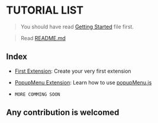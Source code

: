 # TUTORIAL LIST

> You should have read [Getting Started](GETTING-STARTED.md) file first.

> Read [README.md](README.md)

## Index
- [First Extension](FIRST-EXTENSION.md): Create your very first extension
- [PopupMenu Extension](POPUPMENU-EXTENSION.md): Learn how to use [popupMenu.js](REFERENCE.md#popupmenujs)

- `MORE COMMING SOON`

## **Any contribution is welcomed**